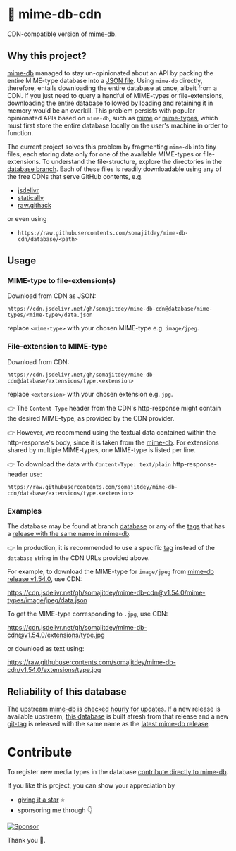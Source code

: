 # 💁 mime-db-cdn
CDN-compatible version of [mime-db](https://github.com/jshttp/mime-db).

## Why this project?
[mime-db](https://github.com/jshttp/mime-db) managed to stay un-opinionated about an API by packing the entire MIME-type database into a [JSON file](https://github.com/jshttp/mime-db/blob/master/db.json). Using `mime-db` directly, therefore, entails downloading the entire database at once, albeit from a CDN. If you just need to query a handful of MIME-types or file-extensions, downloading the entire database followed by loading and retaining it in memory would be an overkill. This problem persists with popular opinionated APIs based on `mime-db`, such as [mime](https://www.npmjs.com/package/mime) or [mime-types](https://www.npmjs.com/package/mime-types), which must first store the entire database locally on the user's machine in order to function.

The current project solves this problem by fragmenting `mime-db` into tiny files, each storing data only for one of the available MIME-types or file-extensions. To understand the file-structure, explore the directories in the [database branch](https://github.com/SomajitDey/mime-db-cdn/tree/database). Each of these files is readily downloadable using any of the free CDNs that serve GitHub contents, e.g.
- [jsdelivr](https://www.jsdelivr.com/?docs=gh)
- [statically](https://github.com/staticallyio/statically)
- [raw.githack](https://raw.githack.com/)

or even using
- `https://raw.githubusercontents.com/somajitdey/mime-db-cdn/database/<path>`

## Usage

### MIME-type to file-extension(s)
Download from CDN as JSON:
```
https://cdn.jsdelivr.net/gh/somajitdey/mime-db-cdn@database/mime-types/<mime-type>/data.json
```
replace `<mime-type>` with your chosen MIME-type e.g. `image/jpeg`.

### File-extension to MIME-type
Download from CDN:
```
https://cdn.jsdelivr.net/gh/somajitdey/mime-db-cdn@database/extensions/type.<extension>
```
replace `<extension>` with your chosen extension e.g. `jpg`.

👉 The `Content-Type` header from the CDN's http-response might contain the desired MIME-type, as provided by the CDN provider.

👉 However, we recommend using the textual data contained within the http-response's body, since it is taken from the [mime-db](https://github.com/jshttp/mime-db). For extensions shared by multiple MIME-types, one MIME-type is listed per line.

👉 To download the data with `Content-Type: text/plain` http-response-header use:

```
https://raw.githubusercontents.com/somajitdey/mime-db-cdn/database/extensions/type.<extension>
```

### Examples
The database may be found at branch [database](https://github.com/SomajitDey/mime-db-cdn/tree/database) or any of the [tags](https://github.com/SomajitDey/mime-db-cdn/tags) that has a [release with the same name in mime-db](https://github.com/jshttp/mime-db/tags).

👉 In production, it is recommended to use a specific [tag](https://github.com/SomajitDey/mime-db-cdn/tags) instead of the `database` string in the CDN URLs provided above.

For example, to download the MIME-type for `image/jpeg` from [mime-db release v1.54.0](https://github.com/jshttp/mime-db/releases/tag/v1.54.0), use CDN:

https://cdn.jsdelivr.net/gh/somajitdey/mime-db-cdn@v1.54.0/mime-types/image/jpeg/data.json

To get the MIME-type corresponding to `.jpg`, use CDN:

https://cdn.jsdelivr.net/gh/somajitdey/mime-db-cdn@v1.54.0/extensions/type.jpg

or download as text using:

https://raw.githubusercontents.com/somajitdey/mime-db-cdn/v1.54.0/extensions/type.jpg

## Reliability of this database
The upstream [mime-db](https://github.com/jshttp/mime-db) is [checked hourly for updates](https://github.com/SomajitDey/mime-db-cdn/actions). If a new release is available upstream, [this database](https://github.com/SomajitDey/mime-db-cdn/tree/database) is built afresh from that release and a new [git-tag](https://github.com/SomajitDey/mime-db-cdn/tags) is released with the same name as the [latest mime-db release](https://github.com/jshttp/mime-db/releases).

# Contribute
To register new media types in the database [contribute directly to mime-db](https://github.com/jshttp/mime-db#contributing).

If you like this project, you can show your appreciation by
- [giving it a star](https://github.com/SomajitDey/mime-db-cdn/stargazers) ⭐
-  sponsoring me through 👇

[![Sponsor](https://www.buymeacoffee.com/assets/img/custom_images/yellow_img.png)](https://buymeacoffee.com/SomajitDey)

Thank you 💚.

